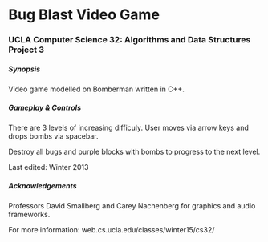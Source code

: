 # Bug Blast Video Game
### UCLA Computer Science 32: Algorithms and Data Structures Project 3

##### Synopsis
Video game modelled on Bomberman written in C++. 

##### Gameplay & Controls
There are 3 levels of increasing difficuly. User moves via arrow keys and drops bombs via spacebar. 

Destroy all bugs and purple blocks with bombs to progress to the next level. 

Last edited: Winter 2013

##### Acknowledgements
Professors David Smallberg and Carey Nachenberg for graphics and audio frameworks. 

For more information: web.cs.ucla.edu/classes/winter15/cs32/
